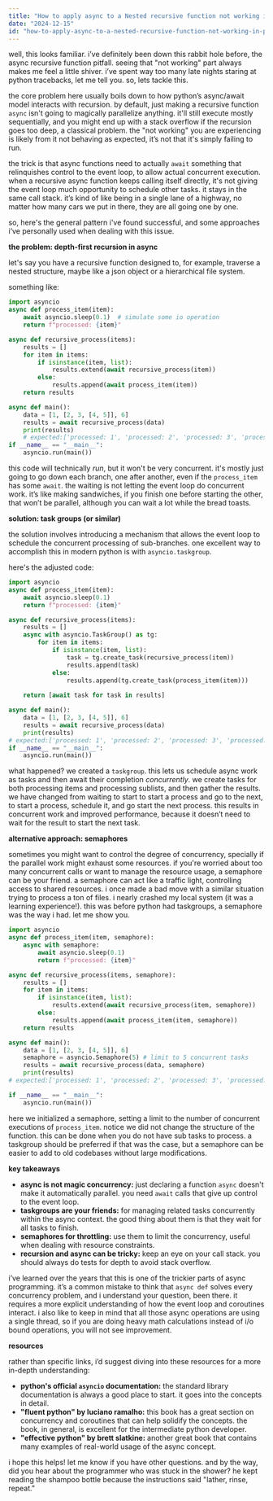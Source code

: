 ```yaml
---
title: "How to apply async to a Nested recursive function not working in python3.10?"
date: "2024-12-15"
id: "how-to-apply-async-to-a-nested-recursive-function-not-working-in-python310"
---
```


well, this looks familiar. i’ve definitely been down this rabbit hole before, the async recursive function pitfall. seeing that "not working" part always makes me feel a little shiver. i’ve spent way too many late nights staring at python tracebacks, let me tell you. so, lets tackle this.

the core problem here usually boils down to how python’s async/await model interacts with recursion. by default, just making a recursive function `async` isn't going to magically parallelize anything. it'll still execute mostly sequentially, and you might end up with a stack overflow if the recursion goes too deep, a classical problem. the "not working" you are experiencing is likely from it not behaving as expected, it’s not that it's simply failing to run.

the trick is that async functions need to actually `await` something that relinquishes control to the event loop, to allow actual concurrent execution. when a recursive async function keeps calling itself directly, it's not giving the event loop much opportunity to schedule other tasks. it stays in the same call stack. it’s kind of like being in a single lane of a highway, no matter how many cars we put in there, they are all going one by one.

so, here's the general pattern i've found successful, and some approaches i’ve personally used when dealing with this issue.

**the problem: depth-first recursion in async**

let's say you have a recursive function designed to, for example, traverse a nested structure, maybe like a json object or a hierarchical file system.

something like:

```python
import asyncio
async def process_item(item):
    await asyncio.sleep(0.1)  # simulate some io operation
    return f"processed: {item}"

async def recursive_process(items):
    results = []
    for item in items:
        if isinstance(item, list):
            results.extend(await recursive_process(item))
        else:
            results.append(await process_item(item))
    return results

async def main():
    data = [1, [2, 3, [4, 5]], 6]
    results = await recursive_process(data)
    print(results)
    # expected:['processed: 1', 'processed: 2', 'processed: 3', 'processed: 4', 'processed: 5', 'processed: 6']
if __name__ == "__main__":
    asyncio.run(main())
```

this code will technically *run*, but it won't be very concurrent. it's mostly just going to go down each branch, one after another, even if the `process_item` has some `await`. the waiting is not letting the event loop do concurrent work. it’s like making sandwiches, if you finish one before starting the other, that won’t be parallel, although you can wait a lot while the bread toasts.

**solution: task groups (or similar)**

the solution involves introducing a mechanism that allows the event loop to schedule the concurrent processing of sub-branches. one excellent way to accomplish this in modern python is with `asyncio.taskgroup`.

here's the adjusted code:

```python
import asyncio
async def process_item(item):
    await asyncio.sleep(0.1)
    return f"processed: {item}"

async def recursive_process(items):
    results = []
    async with asyncio.TaskGroup() as tg:
        for item in items:
            if isinstance(item, list):
                task = tg.create_task(recursive_process(item))
                results.append(task)
            else:
                results.append(tg.create_task(process_item(item)))
        
    return [await task for task in results]

async def main():
    data = [1, [2, 3, [4, 5]], 6]
    results = await recursive_process(data)
    print(results)
# expected:['processed: 1', 'processed: 2', 'processed: 3', 'processed: 4', 'processed: 5', 'processed: 6']
if __name__ == "__main__":
    asyncio.run(main())
```

what happened? we created a `taskgroup`. this lets us schedule async work as tasks and then await their completion *concurrently*. we create tasks for both processing items and processing sublists, and then gather the results. we have changed from waiting to start to start a process and go to the next, to start a process, schedule it, and go start the next process. this results in concurrent work and improved performance, because it doesn’t need to wait for the result to start the next task.

**alternative approach: semaphores**

sometimes you might want to control the degree of concurrency, specially if the parallel work might exhaust some resources. if you're worried about too many concurrent calls or want to manage the resource usage, a semaphore can be your friend. a semaphore can act like a traffic light, controlling access to shared resources. i once made a bad move with a similar situation trying to process a ton of files. i nearly crashed my local system (it was a learning experience!). this was before python had taskgroups, a semaphore was the way i had. let me show you.

```python
import asyncio
async def process_item(item, semaphore):
    async with semaphore:
        await asyncio.sleep(0.1)
        return f"processed: {item}"

async def recursive_process(items, semaphore):
    results = []
    for item in items:
        if isinstance(item, list):
            results.extend(await recursive_process(item, semaphore))
        else:
            results.append(await process_item(item, semaphore))
    return results

async def main():
    data = [1, [2, 3, [4, 5]], 6]
    semaphore = asyncio.Semaphore(5) # limit to 5 concurrent tasks
    results = await recursive_process(data, semaphore)
    print(results)
# expected:['processed: 1', 'processed: 2', 'processed: 3', 'processed: 4', 'processed: 5', 'processed: 6']

if __name__ == "__main__":
    asyncio.run(main())
```

here we initialized a semaphore, setting a limit to the number of concurrent executions of `process_item`. notice we did not change the structure of the function. this can be done when you do not have sub tasks to process. a taskgroup should be preferred if that was the case, but a semaphore can be easier to add to old codebases without large modifications.

**key takeaways**

*   **async is not magic concurrency:** just declaring a function `async` doesn't make it automatically parallel. you need `await` calls that give up control to the event loop.
*   **taskgroups are your friends:** for managing related tasks concurrently within the async context. the good thing about them is that they wait for all tasks to finish.
*   **semaphores for throttling:** use them to limit the concurrency, useful when dealing with resource constraints.
*   **recursion and async can be tricky:** keep an eye on your call stack. you should always do tests for depth to avoid stack overflow.

i’ve learned over the years that this is one of the trickier parts of async programming. it’s a common mistake to think that `async def` solves every concurrency problem, and i understand your question, been there. it requires a more explicit understanding of how the event loop and coroutines interact. i also like to keep in mind that all those async operations are using a single thread, so if you are doing heavy math calculations instead of i/o bound operations, you will not see improvement.

**resources**

rather than specific links, i’d suggest diving into these resources for a more in-depth understanding:

*   **python's official `asyncio` documentation:** the standard library documentation is always a good place to start. it goes into the concepts in detail.
*   **"fluent python" by luciano ramalho:** this book has a great section on concurrency and coroutines that can help solidify the concepts. the book, in general, is excellent for the intermediate python developer.
*   **"effective python" by brett slatkine:** another great book that contains many examples of real-world usage of the async concept.

i hope this helps! let me know if you have other questions. and by the way, did you hear about the programmer who was stuck in the shower? he kept reading the shampoo bottle because the instructions said "lather, rinse, repeat."
